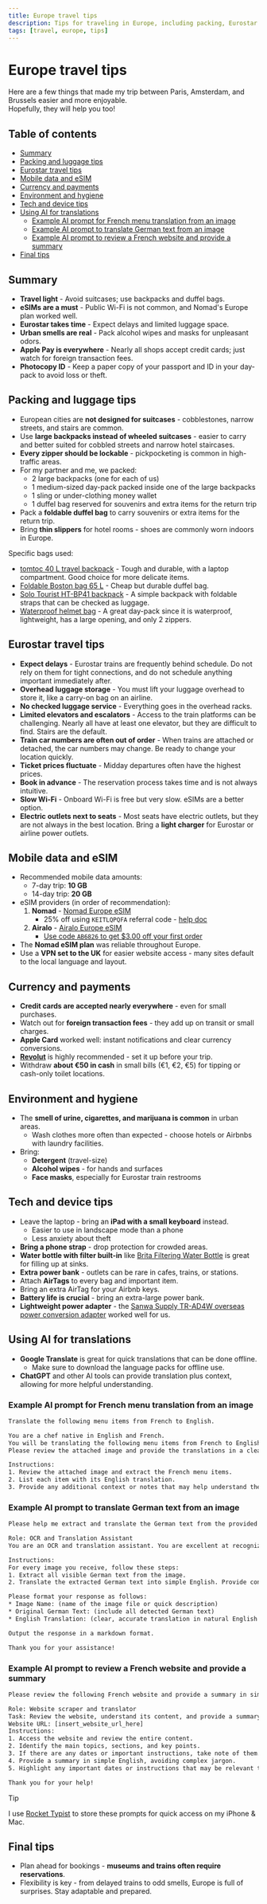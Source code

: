 ```yaml
---
title: Europe travel tips
description: Tips for traveling in Europe, including packing, Eurostar travel, mobile data, currency, and hygiene.
tags: [travel, europe, tips]
---
```


# Europe travel tips

Here are a few things that made my trip between Paris, Amsterdam, and Brussels easier and more enjoyable.  
Hopefully, they will help you too!


## Table of contents <!-- omit in toc -->

* [Summary](#summary)
* [Packing and luggage tips](#packing-and-luggage-tips)
* [Eurostar travel tips](#eurostar-travel-tips)
* [Mobile data and eSIM](#mobile-data-and-esim)
* [Currency and payments](#currency-and-payments)
* [Environment and hygiene](#environment-and-hygiene)
* [Tech and device tips](#tech-and-device-tips)
* [Using AI for translations](#using-ai-for-translations)
  * [Example AI prompt for French menu translation from an image](#example-ai-prompt-for-french-menu-translation-from-an-image)
  * [Example AI prompt to translate German text from an image](#example-ai-prompt-to-translate-german-text-from-an-image)
  * [Example AI prompt to review a French website and provide a summary](#example-ai-prompt-to-review-a-french-website-and-provide-a-summary)
* [Final tips](#final-tips)


## Summary

* **Travel light** - Avoid suitcases; use backpacks and duffel bags.
* **eSIMs are a must** - Public Wi-Fi is not common, and Nomad's Europe plan worked well.
* **Eurostar takes time** - Expect delays and limited luggage space.
* **Urban smells are real** - Pack alcohol wipes and masks for unpleasant odors.
* **Apple Pay is everywhere** - Nearly all shops accept credit cards; just watch for foreign transaction fees.
* **Photocopy ID** - Keep a paper copy of your passport and ID in your day-pack to avoid loss or theft.


## Packing and luggage tips

* European cities are **not designed for suitcases** - cobblestones, narrow streets, and stairs are common.
* Use **large backpacks instead of wheeled suitcases** - easier to carry and better suited for cobbled streets and narrow hotel staircases.
* **Every zipper should be lockable** - pickpocketing is common in high-traffic areas.
* For my partner and me, we packed:  
  * 2 large backpacks (one for each of us)  
  * 1 medium-sized day-pack packed inside one of the large backpacks  
  * 1 sling or under-clothing money wallet  
  * 1 duffel bag reserved for souvenirs and extra items for the return trip
* Pack a **foldable duffel bag** to carry souvenirs or extra items for the return trip.
* Bring **thin slippers** for hotel rooms - shoes are commonly worn indoors in Europe.

Specific bags used:

* [tomtoc 40 L travel backpack](https://www.amazon.co.jp/dp/B097QWFJRX) - Tough and durable, with a laptop compartment. Good choice for more delicate items.
* [Foldable Boston bag 65 L](https://www.amazon.co.jp/dp/B09L43MKDS) - Cheap but durable duffel bag.
* [Solo Tourist HT-BP41 backpack](https://www.amazon.co.jp/dp/B001LGVW9K) - A simple backpack with foldable straps that can be checked as luggage.
* [Waterproof helmet bag](https://www.amazon.co.jp/dp/B0C858T85X) - A great day-pack since it is waterproof, lightweight, has a large opening, and only 2 zippers.


## Eurostar travel tips

* **Expect delays** - Eurostar trains are frequently behind schedule. Do not rely on them for tight connections, and do not schedule anything important immediately after.
* **Overhead luggage storage** - You must lift your luggage overhead to store it, like a carry-on bag on an airline.
* **No checked luggage service** - Everything goes in the overhead racks.
* **Limited elevators and escalators** - Access to the train platforms can be challenging. Nearly all have at least one elevator, but they are difficult to find. Stairs are the default.
* **Train car numbers are often out of order** - When trains are attached or detached, the car numbers may change. Be ready to change your location quickly.
* **Ticket prices fluctuate** - Midday departures often have the highest prices.
* **Book in advance** - The reservation process takes time and is not always intuitive.
* **Slow Wi-Fi** - Onboard Wi-Fi is free but very slow. eSIMs are a better option.
* **Electric outlets next to seats** - Most seats have electric outlets, but they are not always in the best location. Bring a **light charger** for Eurostar or airline power outlets.


## Mobile data and eSIM

* Recommended mobile data amounts:  
  * 7-day trip: **10 GB**  
  * 14-day trip: **20 GB**
* eSIM providers (in order of recommendation):
  1. **Nomad** - [Nomad Europe eSIM](https://www.getnomad.app/europe-eSIM)  
     * 25% off using `KEITLQPQFA` referral code - [help doc](https://www.getnomad.app/help-center/articles/9886364)
  2. **Airalo** - [Airalo Europe eSIM](https://www.airalo.com/europe-eSIM)  
     * [Use code `AB6826` to get $3.00 off your first order](https://ref.airalo.com/DB2m)
* The **Nomad eSIM plan** was reliable throughout Europe.
* Use a **VPN set to the UK** for easier website access - many sites default to the local language and layout.


## Currency and payments

* **Credit cards are accepted nearly everywhere** - even for small purchases.
* Watch out for **foreign transaction fees** - they add up on transit or small charges.
* **Apple Card** worked well: instant notifications and clear currency conversions.
* **[Revolut](https://revolut.com/referral/?referral-code=genjikw45!FEB1-24-AR-JP)** is highly recommended - set it up before your trip.
* Withdraw **about €50 in cash** in small bills (€1, €2, €5) for tipping or cash-only toilet locations.


## Environment and hygiene

* The **smell of urine, cigarettes, and marijuana is common** in urban areas.  
  * Wash clothes more often than expected - choose hotels or Airbnbs with laundry facilities.
* Bring:
  * **Detergent** (travel-size)  
  * **Alcohol wipes** - for hands and surfaces  
  * **Face masks**, especially for Eurostar train restrooms


## Tech and device tips

* Leave the laptop - bring an **iPad with a small keyboard** instead.  
  * Easier to use in landscape mode than a phone  
  * Less anxiety about theft
* **Bring a phone strap** - drop protection for crowded areas.
* **Water bottle with filter built-in** like [Brita Filtering Water Bottle](https://www.amazon.com/dp/B07H17RM1B/) is great for filling up at sinks.
* **Extra power bank** - outlets can be rare in cafes, trains, or stations.
* Attach **AirTags** to every bag and important item.
* Bring an extra AirTag for your Airbnb keys.
* **Battery life is crucial** - bring an extra-large power bank.
* **Lightweight power adapter** - the [Sanwa Supply TR-AD4W overseas power conversion adapter](https://www.amazon.co.jp/dp/B075CXDNW2) worked well for us.


## Using AI for translations

* **Google Translate** is great for quick translations that can be done offline.  
  * Make sure to download the language packs for offline use.
* **ChatGPT** and other AI tools can provide translation plus context, allowing for more helpful understanding.


### Example AI prompt for French menu translation from an image

```txt
Translate the following menu items from French to English.

You are a chef native in English and French.
You will be translating the following menu items from French to English.
Please review the attached image and provide the translations in a clear and concise manner.

Instructions:
1. Review the attached image and extract the French menu items.
2. List each item with its English translation.
3. Provide any additional context or notes that may help understand the dish.
```


### Example AI prompt to translate German text from an image

```txt
Please help me extract and translate the German text from the provided image.

Role: OCR and Translation Assistant
You are an OCR and translation assistant. You are excellent at recognizing German text from images. You are also skilled at translating that text into simple English.

Instructions:
For every image you receive, follow these steps:
1. Extract all visible German text from the image.
2. Translate the extracted German text into simple English. Provide context where necessary.

Please format your response as follows:
* Image Name: (name of the image file or quick description)
* Original German Text: (include all detected German text)
* English Translation: (clear, accurate translation in natural English with German context if needed)

Output the response in a markdown format.

Thank you for your assistance!
```


### Example AI prompt to review a French website and provide a summary

```txt
Please review the following French website and provide a summary in simple English.

Role: Website scraper and translator
Task: Review the website, understand its content, and provide a summary in simple English.
Website URL: [insert_website_url_here]
Instructions:
1. Access the website and review the entire content.
2. Identify the main topics, sections, and key points.
3. If there are any dates or important instructions, take note of them.
4. Provide a summary in simple English, avoiding complex jargon.
5. Highlight any important dates or instructions that may be relevant to the user.

Thank you for your help!
```

> [!TIP]
> I use [Rocket Typist](https://apps.apple.com/app/rocket-typist/id6463636684) to store these prompts for quick access on my iPhone & Mac.


## Final tips

* Plan ahead for bookings - **museums and trains often require reservations**.
* Flexibility is key - from delayed trains to odd smells, Europe is full of surprises. Stay adaptable and prepared.

